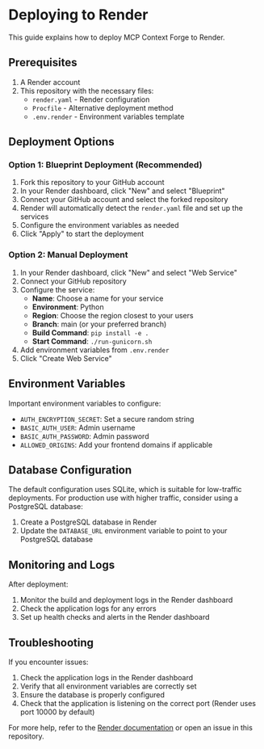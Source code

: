 # Deploying to Render

This guide explains how to deploy MCP Context Forge to Render.

## Prerequisites

1. A Render account
2. This repository with the necessary files:
   - `render.yaml` - Render configuration
   - `Procfile` - Alternative deployment method
   - `.env.render` - Environment variables template

## Deployment Options

### Option 1: Blueprint Deployment (Recommended)

1. Fork this repository to your GitHub account
2. In your Render dashboard, click "New" and select "Blueprint"
3. Connect your GitHub account and select the forked repository
4. Render will automatically detect the `render.yaml` file and set up the services
5. Configure the environment variables as needed
6. Click "Apply" to start the deployment

### Option 2: Manual Deployment

1. In your Render dashboard, click "New" and select "Web Service"
2. Connect your GitHub repository
3. Configure the service:
   - **Name**: Choose a name for your service
   - **Environment**: Python
   - **Region**: Choose the region closest to your users
   - **Branch**: main (or your preferred branch)
   - **Build Command**: `pip install -e .`
   - **Start Command**: `./run-gunicorn.sh`
4. Add environment variables from `.env.render`
5. Click "Create Web Service"

## Environment Variables

Important environment variables to configure:

- `AUTH_ENCRYPTION_SECRET`: Set a secure random string
- `BASIC_AUTH_USER`: Admin username
- `BASIC_AUTH_PASSWORD`: Admin password
- `ALLOWED_ORIGINS`: Add your frontend domains if applicable

## Database Configuration

The default configuration uses SQLite, which is suitable for low-traffic deployments. For production use with higher traffic, consider using a PostgreSQL database:

1. Create a PostgreSQL database in Render
2. Update the `DATABASE_URL` environment variable to point to your PostgreSQL database

## Monitoring and Logs

After deployment:

1. Monitor the build and deployment logs in the Render dashboard
2. Check the application logs for any errors
3. Set up health checks and alerts in the Render dashboard

## Troubleshooting

If you encounter issues:

1. Check the application logs in the Render dashboard
2. Verify that all environment variables are correctly set
3. Ensure the database is properly configured
4. Check that the application is listening on the correct port (Render uses port 10000 by default)

For more help, refer to the [Render documentation](https://render.com/docs) or open an issue in this repository.